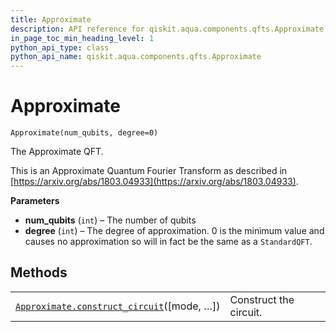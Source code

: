```yaml
---
title: Approximate
description: API reference for qiskit.aqua.components.qfts.Approximate
in_page_toc_min_heading_level: 1
python_api_type: class
python_api_name: qiskit.aqua.components.qfts.Approximate
---
```


# Approximate

<span id="qiskit.aqua.components.qfts.Approximate" />

`Approximate(num_qubits, degree=0)`

The Approximate QFT.

This is an Approximate Quantum Fourier Transform as described in [https://arxiv.org/abs/1803.04933](https://arxiv.org/abs/1803.04933).

**Parameters**

*   **num\_qubits** (`int`) – The number of qubits
*   **degree** (`int`) – The degree of approximation. 0 is the minimum value and causes no approximation so will in fact be the same as a `StandardQFT`.

## Methods

|                                                                                                                                                                      |                        |
| -------------------------------------------------------------------------------------------------------------------------------------------------------------------- | ---------------------- |
| [`Approximate.construct_circuit`](qiskit.aqua.components.qfts.Approximate.construct_circuit "qiskit.aqua.components.qfts.Approximate.construct_circuit")(\[mode, …]) | Construct the circuit. |

